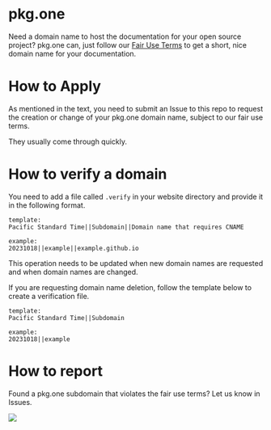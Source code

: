 # pkg.one
Need a domain name to host the documentation for your open source project? pkg.one can, just follow our [Fair Use Terms](./fair-use-terms.md) to get a short, nice domain name for your documentation.

# How to Apply
As mentioned in the text, you need to submit an Issue to this repo to request the creation or change of your pkg.one domain name, subject to our fair use terms.

They usually come through quickly.

# How to verify a domain
You need to add a file called `.verify` in your website directory and provide it in the following format.
```
template:
Pacific Standard Time||Subdomain||Domain name that requires CNAME

example:
20231018||example||example.github.io
```

This operation needs to be updated when new domain names are requested and when domain names are changed.

If you are requesting domain name deletion, follow the template below to create a verification file.
```
template:
Pacific Standard Time||Subdomain

example:
20231018||example
```

# How to report
Found a pkg.one subdomain that violates the fair use terms? Let us know in Issues.


<a href="https://www.buymeacoffee.com/3JoB"><img src="https://img.buymeacoffee.com/button-api/?text=Buy me a coffee&emoji=&slug=3JoB&button_colour=fffafa&font_colour=000000&font_family=Bree&outline_colour=000000&coffee_colour=FFDD00" /></a>